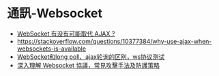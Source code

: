 # 通訊-Websocket

* [WebSocket 有没有可能取代 AJAX ?](https://www.zhihu.com/question/27745845)
* https://stackoverflow.com/questions/10377384/why-use-ajax-when-websockets-is-available
* [WebSocket和long poll、ajax轮询的区别，ws协议测试](https://www.cnblogs.com/zdz8207/p/web-websocket.html)
* [深入理解 Websocket 協議，常見攻擊手法及防護策略](https://adon988.logdown.com/posts/8172745-gain-an-in-depth-understanding-of-websocket-protocols-common-attack-techniques-and-protection-strategies)



